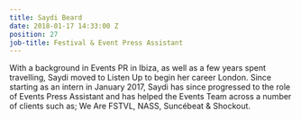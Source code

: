 ```yaml
---
title: Saydi Beard
date: 2018-01-17 14:33:00 Z
position: 27
job-title: Festival & Event Press Assistant
---
```


With a background in Events PR in Ibiza, as well as a few years spent travelling, Saydi moved to Listen Up to begin her career London. Since starting as an intern in January 2017, Saydi has since progressed to the role of Events Press Assistant and has helped the Events Team across a number of clients such as; We Are FSTVL, NASS, Suncébeat & Shockout. 